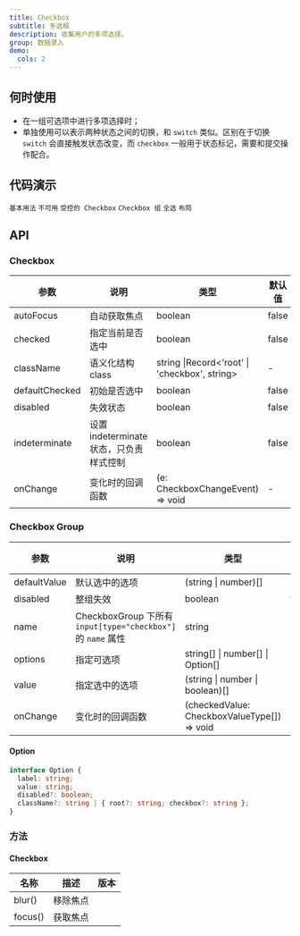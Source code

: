 ```yaml
---
title: Checkbox
subtitle: 多选框
description: 收集用户的多项选择。
group: 数据录入
demo:
  cols: 2
---
```


## 何时使用

- 在一组可选项中进行多项选择时；
- 单独使用可以表示两种状态之间的切换，和 `switch` 类似。区别在于切换 `switch` 会直接触发状态改变，而 `checkbox` 一般用于状态标记，需要和提交操作配合。

## 代码演示

<!-- prettier-ignore -->
<code src="./demo/basic.tsx">基本用法</code>
<code src="./demo/disabled.tsx">不可用</code>
<code src="./demo/controller.tsx">受控的 Checkbox</code>
<code src="./demo/group.tsx">Checkbox 组</code>
<code src="./demo/check-all.tsx">全选</code>
<code src="./demo/layout.tsx">布局</code>

## API

### Checkbox

| 参数 | 说明 | 类型 | 默认值 | 版本 |
| --- | --- | --- | --- | --- |
| autoFocus | 自动获取焦点 | boolean | false |  |
| checked | 指定当前是否选中 | boolean | false |  |
| className | 语义化结构 class | string \|Record<'root' \| 'checkbox', string> | - |  |
| defaultChecked | 初始是否选中 | boolean | false |  |
| disabled | 失效状态 | boolean | false |  |
| indeterminate | 设置 indeterminate 状态，只负责样式控制 | boolean | false |  |
| onChange | 变化时的回调函数 | (e: CheckboxChangeEvent) => void | - |  |

### Checkbox Group

| 参数 | 说明 | 类型 | 默认值 | 版本 |
| --- | --- | --- | --- | --- |
| defaultValue | 默认选中的选项 | (string \| number)\[] | \[] |  |
| disabled | 整组失效 | boolean | false |  |
| name | CheckboxGroup 下所有 `input[type="checkbox"]` 的 `name` 属性 | string | - |  |
| options | 指定可选项 | string\[] \| number\[] \| Option\[] | \[] |  |
| value | 指定选中的选项 | (string \| number \| boolean)\[] | \[] |  |
| onChange | 变化时的回调函数 | (checkedValue: CheckboxValueType[]) => void | - |  |

#### Option

```typescript
interface Option {
  label: string;
  value: string;
  disabled?: boolean;
  className?: string | { root?: string; checkbox?: string };
}
```

### 方法

#### Checkbox

| 名称    | 描述     | 版本 |
| ------- | -------- | ---- |
| blur()  | 移除焦点 |      |
| focus() | 获取焦点 |      |
